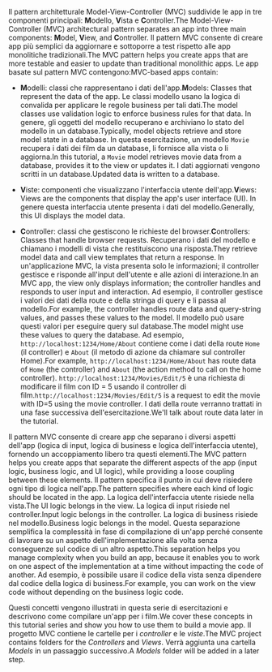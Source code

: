 <span data-ttu-id="62cbb-101">Il pattern architetturale Model-View-Controller (MVC) suddivide le app in tre componenti principali: **M**odello, **V**ista e **C**ontroller.</span><span class="sxs-lookup"><span data-stu-id="62cbb-101">The Model-View-Controller (MVC) architectural pattern separates an app into three main components: **M**odel, **V**iew, and **C**ontroller.</span></span> <span data-ttu-id="62cbb-102">Il pattern MVC consente di creare app più semplici da aggiornare e sottoporre a test rispetto alle app monolitiche tradizionali.</span><span class="sxs-lookup"><span data-stu-id="62cbb-102">The MVC pattern helps you create apps that are more testable and easier to update than traditional monolithic apps.</span></span> <span data-ttu-id="62cbb-103">Le app basate sul pattern MVC contengono:</span><span class="sxs-lookup"><span data-stu-id="62cbb-103">MVC-based apps contain:</span></span>

* <span data-ttu-id="62cbb-104">**M**odelli: classi che rappresentano i dati dell'app.</span><span class="sxs-lookup"><span data-stu-id="62cbb-104">**M**odels: Classes that represent the data of the app.</span></span> <span data-ttu-id="62cbb-105">Le classi modello usano la logica di convalida per applicare le regole business per tali dati.</span><span class="sxs-lookup"><span data-stu-id="62cbb-105">The model classes use validation logic to enforce business rules for that data.</span></span> <span data-ttu-id="62cbb-106">In genere, gli oggetti del modello recuperano e archiviano lo stato del modello in un database.</span><span class="sxs-lookup"><span data-stu-id="62cbb-106">Typically, model objects retrieve and store model state in a database.</span></span> <span data-ttu-id="62cbb-107">In questa esercitazione, un modello `Movie` recupera i dati dei film da un database, li fornisce alla vista o li aggiorna.</span><span class="sxs-lookup"><span data-stu-id="62cbb-107">In this tutorial, a `Movie` model retrieves movie data from a database, provides it to the view or updates it.</span></span> <span data-ttu-id="62cbb-108">I dati aggiornati vengono scritti in un database.</span><span class="sxs-lookup"><span data-stu-id="62cbb-108">Updated data is written to a database.</span></span>

* <span data-ttu-id="62cbb-109">**V**iste: componenti che visualizzano l'interfaccia utente dell'app.</span><span class="sxs-lookup"><span data-stu-id="62cbb-109">**V**iews: Views are the components that display the app's user interface (UI).</span></span> <span data-ttu-id="62cbb-110">In genere questa interfaccia utente presenta i dati del modello.</span><span class="sxs-lookup"><span data-stu-id="62cbb-110">Generally, this UI displays the model data.</span></span>

* <span data-ttu-id="62cbb-111">**C**ontroller: classi che gestiscono le richieste del browser.</span><span class="sxs-lookup"><span data-stu-id="62cbb-111">**C**ontrollers: Classes that handle browser requests.</span></span> <span data-ttu-id="62cbb-112">Recuperano i dati del modello e chiamano i modelli di vista che restituiscono una risposta.</span><span class="sxs-lookup"><span data-stu-id="62cbb-112">They retrieve model data and call view templates that return a response.</span></span> <span data-ttu-id="62cbb-113">In un'applicazione MVC, la vista presenta solo le informazioni; il controller gestisce e risponde all'input dell'utente e alle azioni di interazione.</span><span class="sxs-lookup"><span data-stu-id="62cbb-113">In an MVC app, the view only displays information; the controller handles and responds to user input and interaction.</span></span> <span data-ttu-id="62cbb-114">Ad esempio, il controller gestisce i valori dei dati della route e della stringa di query e li passa al modello.</span><span class="sxs-lookup"><span data-stu-id="62cbb-114">For example, the controller handles route data and query-string values, and passes these values to the model.</span></span> <span data-ttu-id="62cbb-115">Il modello può usare questi valori per eseguire query sul database.</span><span class="sxs-lookup"><span data-stu-id="62cbb-115">The model might use these values to query the database.</span></span> <span data-ttu-id="62cbb-116">Ad esempio, `http://localhost:1234/Home/About` contiene come i dati della route `Home` (il controller) e `About` (il metodo di azione da chiamare sul controller Home).</span><span class="sxs-lookup"><span data-stu-id="62cbb-116">For example, `http://localhost:1234/Home/About` has route data of `Home` (the controller) and `About` (the action method to call on the home controller).</span></span> <span data-ttu-id="62cbb-117">`http://localhost:1234/Movies/Edit/5` è una richiesta di modificare il film con ID = 5 usando il controller di film.</span><span class="sxs-lookup"><span data-stu-id="62cbb-117">`http://localhost:1234/Movies/Edit/5` is a request to edit the movie with ID=5 using the movie controller.</span></span>  <span data-ttu-id="62cbb-118">I dati della route verranno trattati in una fase successiva dell'esercitazione.</span><span class="sxs-lookup"><span data-stu-id="62cbb-118">We'll talk about route data later in the tutorial.</span></span>

<span data-ttu-id="62cbb-119">Il pattern MVC consente di creare app che separano i diversi aspetti dell'app (logica di input, logica di business e logica dell'interfaccia utente), fornendo un accoppiamento libero tra questi elementi.</span><span class="sxs-lookup"><span data-stu-id="62cbb-119">The MVC pattern helps you create apps that separate the different aspects of the app (input logic, business logic, and UI logic), while providing a loose coupling between these elements.</span></span> <span data-ttu-id="62cbb-120">Il pattern specifica il punto in cui deve risiedere ogni tipo di logica nell'app.</span><span class="sxs-lookup"><span data-stu-id="62cbb-120">The pattern specifies where each kind of logic should be located in the app.</span></span> <span data-ttu-id="62cbb-121">La logica dell'interfaccia utente risiede nella vista.</span><span class="sxs-lookup"><span data-stu-id="62cbb-121">The UI logic belongs in the view.</span></span> <span data-ttu-id="62cbb-122">La logica di input risiede nel controller.</span><span class="sxs-lookup"><span data-stu-id="62cbb-122">Input logic belongs in the controller.</span></span> <span data-ttu-id="62cbb-123">La logica di business risiede nel modello.</span><span class="sxs-lookup"><span data-stu-id="62cbb-123">Business logic belongs in the model.</span></span> <span data-ttu-id="62cbb-124">Questa separazione semplifica la complessità in fase di compilazione di un'app perché consente di lavorare su un aspetto dell'implementazione alla volta senza conseguenze sul codice di un altro aspetto.</span><span class="sxs-lookup"><span data-stu-id="62cbb-124">This separation helps you manage complexity when you build an app, because it enables you to work on one aspect of the implementation at a time without impacting the code of another.</span></span> <span data-ttu-id="62cbb-125">Ad esempio, è possibile usare il codice della vista senza dipendere dal codice della logica di business.</span><span class="sxs-lookup"><span data-stu-id="62cbb-125">For example, you can work on the view code without depending on the business logic code.</span></span>

<span data-ttu-id="62cbb-126">Questi concetti vengono illustrati in questa serie di esercitazioni e descrivono come compilare un'app per i film.</span><span class="sxs-lookup"><span data-stu-id="62cbb-126">We cover these concepts in this tutorial series and show you how to use them to build a movie app.</span></span> <span data-ttu-id="62cbb-127">Il progetto MVC contiene le cartelle per i *controller* e le *viste*.</span><span class="sxs-lookup"><span data-stu-id="62cbb-127">The MVC project contains folders for the *Controllers* and *Views*.</span></span> <span data-ttu-id="62cbb-128">Verrà aggiunta una cartella *Models* in un passaggio successivo.</span><span class="sxs-lookup"><span data-stu-id="62cbb-128">A *Models* folder will be added in a later step.</span></span>

